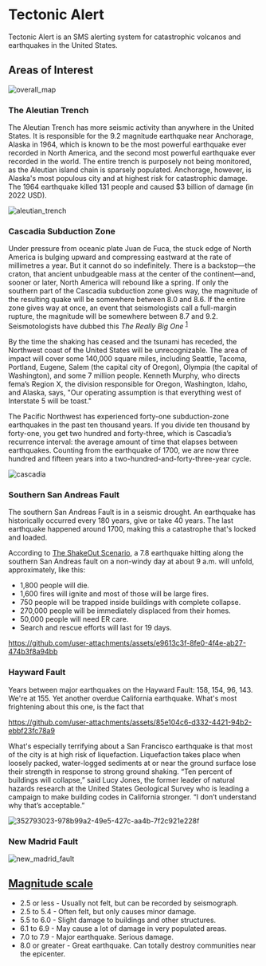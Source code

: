 # Tectonic Alert

Tectonic Alert is an SMS alerting system for catastrophic volcanos and earthquakes in the United States.

## Areas of Interest
![overall_map](https://github.com/user-attachments/assets/b0771702-be9b-43a3-b16b-d3f216a60982)


### The Aleutian Trench

The Aleutian Trench has more seismic activity than anywhere in the United States. It is responsible for the 9.2 magnitude earthquake near Anchorage, Alaska in 1964, which is known to be the most powerful earthquake ever recorded in North America, and the second most powerful earthquake ever recorded in the world. The entire trench is purposely not being monitored, as the Aleutian island chain is sparsely populated. Anchorage, however, is Alaska's most populous city and at highest risk for catastrophic damage. The 1964 earthquake killed 131 people and caused $3 billion of damage (in 2022 USD).

![aleutian_trench](https://github.com/user-attachments/assets/1eaed73b-2bcb-4df4-8484-2d7a4fe002f1)


### Cascadia Subduction Zone

Under pressure from oceanic plate Juan de Fuca, the stuck edge of North America is bulging upward and compressing eastward at the rate of millimetres a year. But it cannot do so indefinitely. There is a backstop—the craton, that ancient unbudgeable mass at the center of the continent—and, sooner or later, North America will rebound like a spring. If only the southern part of the Cascadia subduction zone gives way, the magnitude of the resulting quake will be somewhere between 8.0 and 8.6. If the entire zone gives way at once, an event that seismologists call a full-margin rupture, the magnitude will be somewhere between 8.7 and 9.2. Seismotologists have dubbed this _The Really Big One_ <sup>[1](https://www.newyorker.com/magazine/2015/07/20/the-really-big-one)</sup>

By the time the shaking has ceased and the tsunami has receded, the Northwest coast of the United States will be unrecognizable. The area of impact will cover some 140,000 square miles, including Seattle, Tacoma, Portland, Eugene, Salem (the capital city of Oregon), Olympia (the capital of Washington), and some 7 million people. Kenneth Murphy, who directs fema’s Region X, the division responsible for Oregon, Washington, Idaho, and Alaska, says, "Our operating assumption is that everything west of Interstate 5 will be toast."

The Pacific Northwest has experienced forty-one subduction-zone earthquakes in the past ten thousand years. If you divide ten thousand by forty-one, you get two hundred and forty-three, which is Cascadia’s recurrence interval: the average amount of time that elapses between earthquakes. Counting from the earthquake of 1700, we are now three hundred and fifteen years into a two-hundred-and-forty-three-year cycle.

![cascadia](https://github.com/user-attachments/assets/f3f26766-0b5f-438e-b6e1-3a03e94a547c)


### Southern San Andreas Fault

The southern San Andreas Fault is in a seismic drought. An earthquake has historically occurred every 180 years, give or take 40 years. The last earthquake happened around 1700, making this a catastrophe that's locked and loaded. 

According to [The ShakeOut Scenario](https://pubs.usgs.gov/of/2008/1150/), a 7.8 earthquake hitting along the southern San Andreas fault on a non-windy day at about 9 a.m. will unfold, approximately, like this:
- 1,800 people will die.
- 1,600 fires will ignite and most of those will be large fires.
- 750 people will be trapped inside buildings with complete collapse.
- 270,000 people will be immediately displaced from their homes.
- 50,000 people will need ER care.
- Search and rescue efforts will last for 19 days.

https://github.com/user-attachments/assets/e9613c3f-8fe0-4f4e-ab27-474b3f8a94bb

### Hayward Fault

Years between major earthquakes on the Hayward Fault: 158, 154, 96, 143. We're at 155. Yet another overdue California earthquake. What's most frightening about this one, is the fact that 

https://github.com/user-attachments/assets/85e104c6-d332-4421-94b2-ebbf23fc78a9

What's especially terrifying about a San Francisco earthquake is that most of the city is at high risk of liquefaction. Liquefaction takes place when loosely packed, water-logged sediments at or near the ground surface lose their strength in response to strong ground shaking. “Ten percent of buildings will collapse,” said Lucy Jones, the former leader of natural hazards research at the United States Geological Survey who is leading a campaign to make building codes in California stronger. “I don’t understand why that’s acceptable.”

![352793023-978b99a2-49e5-427c-aa4b-7f2c921e228f](https://github.com/user-attachments/assets/ce23b26e-616f-4cd3-9b9f-d4ac09c36910)


### New Madrid Fault
![new_madrid_fault](https://github.com/user-attachments/assets/d54b20f4-63a1-42d9-9ec3-1163e7533403)

  
## [Magnitude scale](https://en.wikipedia.org/wiki/Moment_magnitude_scale)
- 2.5 or less - Usually not felt, but can be recorded by seismograph.
- 2.5 to 5.4 - Often felt, but only causes minor damage.
- 5.5 to 6.0 - Slight damage to buildings and other structures.
- 6.1 to 6.9 - May cause a lot of damage in very populated areas.
- 7.0 to 7.9 - Major earthquake. Serious damage.
- 8.0 or greater - Great earthquake. Can totally destroy communities near the epicenter.
